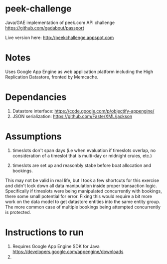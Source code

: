 peek-challenge
==============

Java/GAE implementation of peek.com API challenge https://github.com/gadabout/passport

Live version here: http://peekchallenge.appspot.com

Notes
===========
Uses Google App Engine as web application platform including the High Replication Datastore, fronted by Memcache. 

Dependancies
==============================
1. Datastore interface: https://code.google.com/p/objectify-appengine/
2. JSON serialization: https://github.com/FasterXML/jackson

Assumptions
===========
1. timeslots don't span days (i.e when evaluation if timeslots overlap, no consideration of a timeslot that is multi-day or midnight cruies, etc.)

2. timeslots are set up and reasonbly stabe before boat allocation and bookings. 

This may not be valid in real life, but I took a few shortcuts for this exercise and didn't lock down all data manipulation inside proper transaction logic. Specifically if timeslots were being manipulated concurrently with bookings, there some small potential for error. Fixing this would require a bit more work on the data model to get datastore entities into the same entity group. The more common case of multiple bookings being attempted concurrently is protected.



Instructions to run
==================

1. Requires Google App Engine SDK for Java https://developers.google.com/appengine/downloads
2. <add command line instruction here for starting development server>

